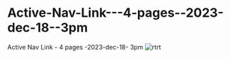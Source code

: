 # Active-Nav-Link---4-pages--2023-dec-18--3pm
Active Nav Link - 4 pages -2023-dec-18- 3pm
![rtrt](https://github.com/ravinath93/Active-Nav-Link---4-pages--2023-dec-18--3pm/assets/143611757/0d279c4d-d460-4c63-b49d-ecc2d14ef29d)

